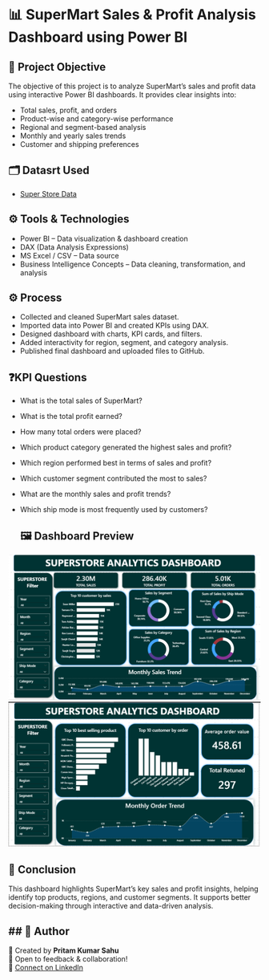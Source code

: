# 📊 SuperMart Sales & Profit Analysis Dashboard using Power BI

## 📌 Project Objective
The objective of this project is to analyze SuperMart’s sales and profit data using interactive Power BI dashboards.
It provides clear insights into:
- Total sales, profit, and orders
- Product-wise and category-wise performance
- Regional and segment-based analysis
- Monthly and yearly sales trends
- Customer and shipping preferences

## 🗂️ Datasrt Used
- <a href="https://github.com/Pritamkr-22/FUTURE_DS_01/blob/main/superstore.xls.zip)"> Super Store Data</a>

## ⚙️ Tools & Technologies
- Power BI – Data visualization & dashboard creation
- DAX (Data Analysis Expressions)
- MS Excel / CSV – Data source
- Business Intelligence Concepts – Data cleaning, transformation, and analysis

## ⚙️ Process
- Collected and cleaned SuperMart sales dataset.
- Imported data into Power BI and created KPIs using DAX.
- Designed dashboard with charts, KPI cards, and filters.
- Added interactivity for region, segment, and category analysis.
- Published final dashboard and uploaded files to GitHub.

## ❓KPI Questions
- What is the total sales of SuperMart?
- What is the total profit earned?
- How many total orders were placed?
- Which product category generated the highest sales and profit?
- Which region performed best in terms of sales and profit?
- Which customer segment contributed the most to sales?
- What are the monthly sales and profit trends?
- Which ship mode is most frequently used by customers?

  ## 🖼️ Dashboard Preview
![image alt](https://github.com/Pritamkr-22/FUTURE_DS_01/blob/main/Screenshot%202025-09-05%20092006.png)
![image alt](https://github.com/Pritamkr-22/FUTURE_DS_01/blob/main/Screenshot%202025-09-05%20092047.png)

## 📌 Conclusion
This dashboard highlights SuperMart’s key sales and profit insights, helping identify top products, regions, and customer segments. It supports better decision-making through interactive and data-driven analysis.

## ## 🔹 Author  
👤 Created by **Pritam Kumar Sahu**  
💼 Open to feedback & collaboration!  
🔗 [Connect on LinkedIn](https://www.linkedin.com/in/pritam-kr-sahu)  


